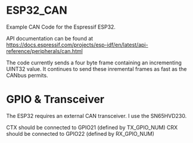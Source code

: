 # ESP32_CAN
Example CAN Code for the Espressif ESP32. 

API documentation can be found at https://docs.espressif.com/projects/esp-idf/en/latest/api-reference/peripherals/can.html

The code currently sends a four byte frame containing an incrementing UINT32 value. It continues to send these inremental frames as fast as the CANbus permits. 

# GPIO & Transceiver
The ESP32 requires an external CAN transceiver. I use the SN65HVD230.

CTX should be connected to GPIO21 (defined by TX_GPIO_NUM)
CRX should be connected to GPIO22 (defined by RX_GPIO_NUM)


